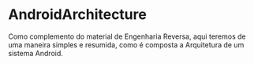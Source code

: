 # AndroidArchitecture
Como complemento do material de Engenharia Reversa, aqui teremos de uma maneira simples e resumida, como é composta a Arquitetura de um sistema Android.
